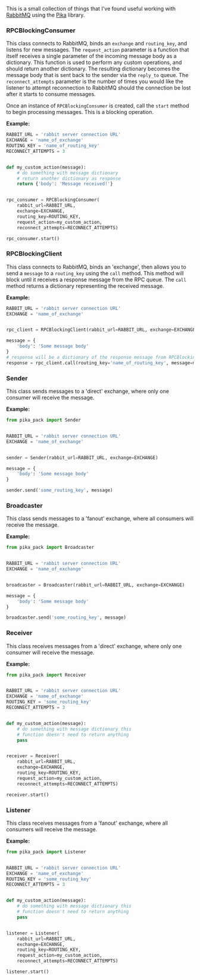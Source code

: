 This is a small collection of things that I've found useful working with [RabbitMQ](http://www.rabbitmq.com/) using the [Pika](https://pika.readthedocs.org/en/latest/) library.


### RPCBlockingConsumer

This class connects to RabbitMQ, binds an `exchange` and `routing_key`, and listens for new messages. The `request_action` parameter is a function that itself receives a single parameter of the incoming message body as a dictionary. This function is used to perform any custom operations, and should return another dictionary. The resulting dictionary becomes the message body that is sent back to the sender via the `reply_to` queue. The `reconnect_attempts` parameter is the number of times you would like the listener to attempt reconnection to RabbitMQ should the connection be lost after it starts to consume messages.

Once an instance of `RPCBlockingConsumer` is created, call the `start` method to begin processing messages. This is a blocking operation.

**Example:**
```python
RABBIT_URL = 'rabbit server connection URL'
EXCHANGE = 'name_of_exchange'
ROUTING_KEY = 'name_of_routing_key'
RECONNECT_ATTEMPTS = 3


def my_custom_action(message):
    # do something with message dictionary
    # return another dictionary as response
    return {'body': 'Message received!'}


rpc_consumer = RPCBlockingConsumer(
    rabbit_url=RABBIT_URL,
    exchange=EXCHANGE,
    routing_key=ROUTING_KEY,
    request_action=my_custom_action,
    reconnect_attempts=RECONNECT_ATTEMPTS)

rpc_consumer.start()
```


### RPCBlockingClient

This class connects to RabbitMQ, binds an 'exchange', then allows you to send a `message` to a `routing_key` using the `call` method. This method will block until it receives a response message from the RPC queue. The `call` method returns a dictionary representing the received message.

**Example:**
```python
RABBIT_URL = 'rabbit server connection URL'
EXCHANGE = 'name_of_exchange'


rpc_client = RPCBlockingClient(rabbit_url=RABBIT_URL, exchange=EXCHANGE)

message = {
    'body': 'Some message body'
}
# response will be a dictionary of the response message from RPCBlockingConsumer
response = rpc_client.call(routing_key='name_of_routing_key', message=message)
```

### Sender

This class sends messages to a 'direct' exchange, where only one consumer will receive the message.

**Example:**
```python
from pika_pack import Sender


RABBIT_URL = 'rabbit server connection URL'
EXCHANGE = 'name_of_exchange'


sender = Sender(rabbit_url=RABBIT_URL, exchange=EXCHANGE)

message = {
    'body': 'Some message body'
}

sender.send('some_routing_key', message)
```


### Broadcaster

This class sends messages to a 'fanout' exchange, where all consumers will receive the message.

**Example:**
```python
from pika_pack import Broadcaster


RABBIT_URL = 'rabbit server connection URL'
EXCHANGE = 'name_of_exchange'


broadcaster = Broadcaster(rabbit_url=RABBIT_URL, exchange=EXCHANGE)

message = {
    'body': 'Some message body'
}

broadcaster.send('some_routing_key', message)
```


### Receiver

This class receives messages from a 'direct' exchange, where only one consumer will receive the message.

**Example:**
```python
from pika_pack import Receiver


RABBIT_URL = 'rabbit server connection URL'
EXCHANGE = 'name_of_exchange'
ROUTING_KEY = 'some_routing_key'
RECONNECT_ATTEMPTS = 3


def my_custom_action(message):
    # do something with message dictionary this
    # function doesn't need to return anything
    pass


receiver = Receiver(
    rabbit_url=RABBIT_URL,
    exchange=EXCHANGE,
    routing_key=ROUTING_KEY,
    request_action=my_custom_action,
    reconnect_attempts=RECONNECT_ATTEMPTS)

receiver.start()
```


### Listener

This class receives messages from a 'fanout' exchange, where all consumers will receive the message.

**Example:**
```python
from pika_pack import Listener


RABBIT_URL = 'rabbit server connection URL'
EXCHANGE = 'name_of_exchange'
ROUTING_KEY = 'some_routing_key'
RECONNECT_ATTEMPTS = 3


def my_custom_action(message):
    # do something with message dictionary this
    # function doesn't need to return anything
    pass


listener = Listener(
    rabbit_url=RABBIT_URL,
    exchange=EXCHANGE,
    routing_key=ROUTING_KEY,
    request_action=my_custom_action,
    reconnect_attempts=RECONNECT_ATTEMPTS)

listener.start()
```
